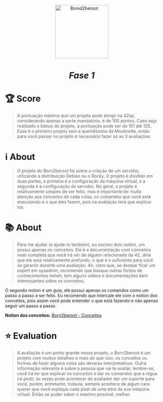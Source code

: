 <div align="center" >
  <img src="https://game.42sp.org.br/static/assets/achievements/born2berootm.png" alt="Bored2beroot" width="175" height="175">
  <h1><i>Fase 1</h1></i>

</div>

# :trophy: Score
> A pontuação máxima que um projeto pode atingir na 42sp, considerando apenas a parte mandatório, é de 100 pontos. Caso seja realizado o bônus do projeto, a pontuação pode ser de 101 até 125. Esse é o primeiro projeto sem a queridissima da Moulinette, então para você passar no projeto é necessário fazer só as 3 avaliações.


# :information_source: About
> O projeto do Born2beroot foi sobre a criação de um servidor, utilizando a distribuição Debian ou o Rocky. O projeto é dividido em duas partes, a primeira é a configuração da máquina virtual, e a segunda é a configuração do servidor. No geral, o projeto é relativamente simples de ser feito, mas é importante ter muita atenção aos conceitos de cada coisa, os comandos que você está executando e o que eles fazem, pois na avaliação terá que explica-los.

# :books: About
> Para me ajudar (e ajuda-lo também), eu escrevi dois notion, um possui apenas os conceitos. Ele é a documentação com conceitos mais completa que você irá ver de alguém relacionado da 42, diria que ele está relativamente profundo, o que é o suficiente para você se garantir durante uma avaliação. Ah, claro que, se desejar ficar um expert em sysadmin, recomendo que busque outras fontes de conhecimentos heheh, tem alguns vídeos e documentações bem interessantes sobre os conceitos.

O segundo notion é um guia, ele possui apenas os comandos como um passo a passo a ser feito. Eu recomendo que intercale ele com o notion dos conceitos, pois assim você pode entender o que está fazendo e não apenas seguir um passo a passo.

**Notion dos conceitos:** [Born2beroot - Conceitos](https://www.notion.so/Born2beroot-Conceitos-9a5e2e1b0b9a4b6e9b0a0b5a0b5a0b5a)


# :star: Evaluation
> A avaliação é um ponto grande nesse projeto, o Born2beroot é um projeto com muitos detalhes e mais do que isso, os conceitos ou formas de fazer alguma coisa são deveras interpretativos. Outra informação relevante é sobre a pessoa que vai te avaliar, lembre-se, você irá ter que explicar os conceitos e dar os comandos que a régua irá pedir, as vezes pode acontecer do avaliador dar um suporte para você, porém, entretanto, todavia, sempre acontece de algum cara querer que você explique cada pixel de uma letra da sua máquina virtual. Então se puder saber o máximo possível, melhor.
